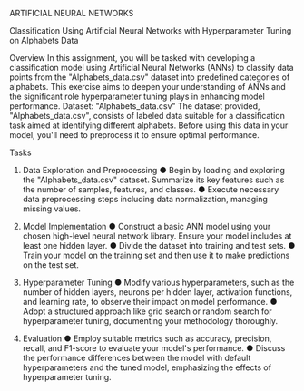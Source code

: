 ARTIFICIAL NEURAL NETWORKS

Classification Using Artificial Neural Networks with Hyperparameter Tuning on Alphabets Data

Overview
In this assignment, you will be tasked with developing a classification model using Artificial Neural Networks (ANNs) to classify data points from the "Alphabets_data.csv" dataset into predefined categories of alphabets. This exercise aims to deepen your understanding of ANNs and the significant role hyperparameter tuning plays in enhancing model performance.
Dataset: "Alphabets_data.csv"
The dataset provided, "Alphabets_data.csv", consists of labeled data suitable for a classification task aimed at identifying different alphabets. Before using this data in your model, you'll need to preprocess it to ensure optimal performance.

Tasks
1. Data Exploration and Preprocessing
●	Begin by loading and exploring the "Alphabets_data.csv" dataset. Summarize its key features such as the number of samples, features, and classes.
●	Execute necessary data preprocessing steps including data normalization, managing missing values.

2. Model Implementation
●	Construct a basic ANN model using your chosen high-level neural network library. Ensure your model includes at least one hidden layer.
●	Divide the dataset into training and test sets.
●	Train your model on the training set and then use it to make predictions on the test set.

3. Hyperparameter Tuning
●	Modify various hyperparameters, such as the number of hidden layers, neurons per hidden layer, activation functions, and learning rate, to observe their impact on model performance.
●	Adopt a structured approach like grid search or random search for hyperparameter tuning, documenting your methodology thoroughly.

4. Evaluation
●	Employ suitable metrics such as accuracy, precision, recall, and F1-score to evaluate your model's performance.
●	Discuss the performance differences between the model with default hyperparameters and the tuned model, emphasizing the effects of hyperparameter tuning.
